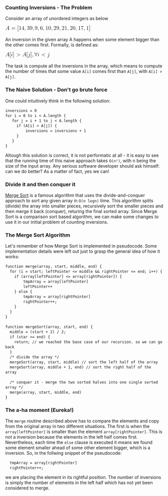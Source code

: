 ### Counting Inversions - The Problem
Consider an array of unordered integers as below

![Input](./input.gif?raw=true)

An inversion in the given array A happens when some element bigger than the other comes first. Formally, is defined as:

![Inversion](./inv.gif?raw=true)
 
 The task is compute all the inversions in the array, which means to compute the number of times that some value `A[i]` comes first than `A[j]`, with `A[i] > A[j]`.
 
 ### The Naive Solution - Don't go brute force
 
 One could intuitively think in the following solution:
 
 ```
 inversions = 0
 for i = 0 to i < A.length {
    for j = i + 1 to j < A.length {
      if (A[i] > A[j]) {
          inversions = inversions + 1
      }
    }
 }
 ```
 
 Altough this solution is correct, it is not performatic at all - it is easy to see that the running time of this naive approach takes `O(n²)`, with n being the size of the input array.
 Any serious software developer should ask himself: can we do better? As a matter of fact, yes we can!
 
 ### Divide it and then conquer it
 
[Merge Sort](https://rosettacode.org/wiki/Sorting_algorithms/Merge_sort) is a famous algorithm that uses the divide-and-conquer approach to sort any given array in `O(n logn)` time. This algorithm splits (divide) the array into smaller pieces,
recursively sort the smaller pieces and then merge it back (conquer), returing the final sorted array. Since Merge Sort is a comparison sort based algorithm, we can make some changes to use it in our initial problem of counting inversions.

### The Merge Sort Algorithm
Let's remember of how Merge Sort is implemented in pseudocode. Some implementation details were left out just to grasp the general idea of how it works:

```
function merge(array, start, middle, end) {
  for (i = start; leftPointer <= middle && rightPointer <= end; i++) {
    if (array[leftPointer] <= array[rightPointer]) {
        tmpArray = array[leftPointer]
        leftPointer++
    } else {
        tmpArray = array[rightPointer]
        rightPointer++;
    }
  }
}

function mergeSort(array, start, end) {
  middle = (start + 2) / 2;
  if (star >= end) {
    return; // we reached the base case of our recursion. so we can go back
  }
  /* divide the array */
  mergeSort(array, start, middle) // sort the left half of the array
  mergeSort(array, middle + 1, end) // sort the right half of the array
  
  /* conquer it - merge the two sorted halves into one single sorted array */
  merge(array, start, middle, end)
}

```

### The a-ha moment (Eureka!)

The `merge` routine described above has to compare the elements and copy from  the original array in two different situations. The first is when the `array[leftPointer]` is smaller than the element `array[rightPointer]`. This is not a inversion because the elements in the left half comes first.
Nevertheless, each time the `else` clause is executed it means we found some element smaller ahead of some other element bigger, which is a inversion. So, in the follwing snippet of the pseudocode:
```
  tmpArray = array[rightPointer]
  rightPointer++;
```

we are placing the element in its rightful position. The number of inversions is simply the number of elements in the left half which has not yet been considered to merge.

